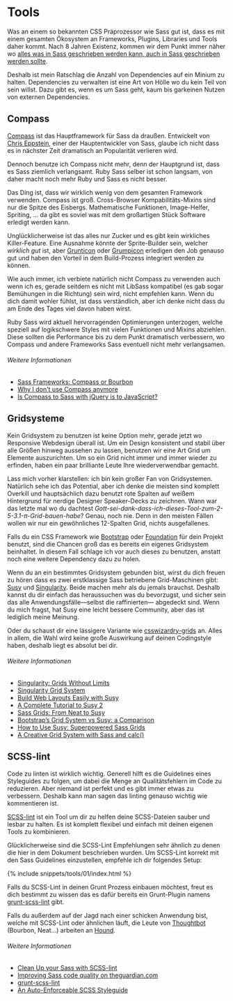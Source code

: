 
# Tools

Was an einem so bekannten CSS Präprozessor wie Sass gut ist, dass es mit einem gesamten Ökosystem an Frameworks, Plugins, Libraries und Tools daher kommt. Nach 8 Jahren Existenz, kommen wir dem Punkt immer näher wo [alles was in Sass geschrieben werden kann, auch in Sass geschrieben werden sollte](http://hugogiraudel.com/2014/10/27/rethinking-atwoods-law/).

Deshalb ist mein Ratschlag die Anzahl von Dependencies auf ein Minium zu halten. Dependencies zu verwalten ist eine Art von Hölle wo du kein Teil von sein willst. Dazu gibt es, wenn es um Sass geht, kaum bis garkeinen Nutzen von externen Dependencies.

## Compass

[Compass](http://compass-style.org/) ist das Hauptframework für Sass da draußen. Entwickelt von [Chris Eppstein](https://twitter.com/chriseppstein), einer der Hauptentwickler von Sass, glaube ich nicht dass es in nächster Zeit dramatisch an Popularität verlieren wird.

Dennoch benutze ich Compass nicht mehr, denn der Hauptgrund ist, dass es Sass ziemlich verlangsamt. Ruby Sass selber ist schon langsam, von daher macht noch mehr Ruby und Sass es nicht besser.

Das Ding ist, dass wir wirklich wenig von dem gesamten Framework verwenden. Compass ist groß. Cross-Browser Kompabilitäts-Mixins sind nur die Spitze des Eisbergs. Mathematische Funktionen, Image-Helfer, Spriting, ... da gibt es soviel was mit dem großartigen Stück Software erledigt werden kann.

Unglücklicherweise ist das alles nur Zucker und es gibt kein wirkliches Killer-Feature. Eine Ausnahme könnte der Sprite-Builder sein, welcher *wirklich gut* ist, aber [Grunticon](https://github.com/filamentgroup/grunticon) oder [Grumpicon](http://grumpicon.com/) erledigen den Job genauso gut und haben den Vorteil in dem Build-Prozess integriert werden zu können.

Wie auch immer, ich verbiete natürlich nicht Compass zu verwenden auch wenn ich es, gerade seitdem es nicht mit LibSass kompatibel (es gab sogar Bemühungen in die Richtung) sein wird, nicht empfehlen kann. Wenn du dich damit wohler fühlst, ist dass verständlich, aber ich denke nicht dass du am Ende des Tages viel davon haben wirst.

<div class="note">
  <p>Ruby Sass wird aktuell hervorragenden Optimierungen unterzogen, welche speziell auf logikschwere Styles mit vielen Funktionen und Mixins abziehlen. Diese sollten die Performance bis zu dem Punkt dramatisch verbessern, wo Compass und andere Frameworks Sass eventuell nicht mehr verlangsamen.</p>
</div>

###### Weitere Informationen

* [Sass Frameworks: Compass or Bourbon](http://www.sitepoint.com/compass-or-bourbon-sass-frameworks/)
* [Why I don't use Compass anymore](http://www.sitepoint.com/dont-use-compass-anymore/)
* [Is Compass to Sass with jQuery is to JavaScript?](http://www.sitepoint.com/compass-sass-jquery-javascript/)

## Gridsysteme

Kein Gridsystem zu benutzen ist keine Option mehr, gerade jetzt wo Responsive Webdesign überall ist. Um ein Design konsistent und stabil über alle Größen hinweg aussehen zu lassen, benutzen wir eine Art Grid um Elemente auszurichten. Um so ein Grid nicht immer und immer wieder zu erfinden, haben ein paar brilliante Leute Ihre wiederverwendbar gemacht.

Lass mich vorher klarstellen: ich bin kein großer Fan von Gridsystemen. Natürlich sehe ich das Potential, aber ich denke die meisten sind komplett Overkill und hauptsächlich dazu benutzt rote Spalten auf weißem Hintergrund für nerdige Designer Speaker-Decks zu zeichnen. Wann war das letzte mal wo du dachtest *Gott-sei-dank-dass-ich-dieses-Tool-zum-2-5-3.1-π-Grid-bauen-habe*? Genau, noch nie. Denn in den meisten Fällen wollen wir nur ein gewöhnliches 12-Spalten Grid, nichts ausgefallenes.

Falls du ein CSS Framework wie [Bootstrap](http://getbootstrap.com/) oder [Foundation](http://foundation.zurb.com/) für dein Projekt benutzt, sind die Chancen groß das es bereits ein eigenes Gridsystem beinhaltet. In diesem Fall schlage ich vor auch dieses zu benutzen, anstatt noch eine weitere Dependency dazu zu holen.

Wenn du an ein bestimmtes Gridsystem gebunden bist, wirst du dich freuen zu hören dass es zwei erstklassige Sass betriebene Grid-Maschinen gibt: [Susy](http://susy.oddbird.net/) und [Singularity](http://singularity.gs/). Beide machen mehr als du jemals brauchst. Deshalb kannst du dir einfach das heraussuchen was du bevorzugst, und sicher sein das alle Anwendungsfälle&mdash;selbst die raffinierten&mdash; abgedeckt sind. Wenn du mich fragst, hat Susy eine leicht bessere Community, aber das ist lediglich meine Meinung.

Oder du schaust dir eine lässigere Variante wie [csswizardry-grids](https://github.com/csswizardry/csswizardry-grids) an. Alles in allem, die Wahl wird keine große Auswirkung auf deinen Codingstyle haben, deshalb liegt es absolut bei dir.

###### Weitere Informationen

* [Singularity: Grids Without Limits](http://fourword.fourkitchens.com/article/singularity-grids-without-limits)
* [Singularity Grid System](http://www.mediacurrent.com/blog/singularity-grid-system)
* [Build Web Layouts Easily with Susy](http://css-tricks.com/build-web-layouts-easily-susy/)
* [A Complete Tutorial to Susy 2](http://www.zell-weekeat.com/susy2-tutorial/)
* [Sass Grids: From Neat to Susy](http://www.sitepoint.com/sass-grids-neat-susy/)
* [Bootstrap’s Grid System vs Susy: a Comparison](http://www.sitepoint.com/bootstraps-grid-system-vs-susy-comparison/)
* [How to Use Susy: Superpowered Sass Grids](http://webdesign.tutsplus.com/tutorials/how-to-use-susy-superpowered-sass-grids--cms-22744)
* [A Creative Grid System with Sass and calc()](http://www.sitepoint.com/creative-grid-system-sass-calc/)

## SCSS-lint

Code zu linten ist wirklich wichtig. Generell hilft es die Guidelines eines Styleguides zu folgen, um dabei die Menge an Qualitätsfehlern im Code zu reduzieren. Aber niemand ist perfekt und es gibt immer etwas zu verbessern. Deshalb kann man sagen das linting genauso wichtig wie kommentieren ist.

[SCSS-lint](https://github.com/causes/scss-lint) ist ein Tool um dir zu helfen deine SCSS-Dateien sauber und lesbar zu halten. Es ist komplett flexibel und einfach mit deinen eigenen Tools zu kombinieren.

Glücklicherweise sind die SCSS-Lint Empfehlungen sehr ähnlich zu denen die hier in dem Dokument beschrieben wurden. Um SCSS-Lint korrekt mit den Sass Guidelines einzustellen, empfehle ich dir folgendes Setup:

{% include snippets/tools/01/index.html %}

<div class="note">
  <p>Falls du SCSS-Lint in deinen Grunt Prozess einbauen möchtest, freut es dich bestimmt zu wissen das es dafür bereits ein Grunt-Plugin namens <a href="https://github.com/ahmednuaman/grunt-scss-lint">grunt-scss-lint</a> gibt.</p>
  <p>Falls du außerdem auf der Jagd nach einer schicken Anwendung bist, welche mit SCSS-Lint oder ähnlichen läuft, die Leute von <a href="http://thoughtbot.com/">Thoughtbot</a> (Bourbon, Neat...) arbeiten an <a href="https://houndci.com/">Hound</a>.</p>
</div>

###### Weitere Informationen

* [Clean Up your Sass with SCSS-lint](http://blog.martinhujer.cz/clean-up-your-sass-with-scss-lint/)
* [Improving Sass code quality on theguardian.com](http://www.theguardian.com/info/developer-blog/2014/may/13/improving-sass-code-quality-on-theguardiancom)
* [grunt-scss-lint](https://github.com/ahmednuaman/grunt-scss-lint)
* [An Auto-Enforceable SCSS Styleguide](http://davidtheclark.com/scss-lint-styleguide/)
